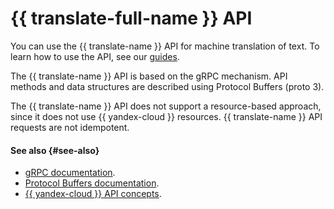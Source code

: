 # {{ translate-full-name }} API

You can use the {{ translate-name }} API for machine translation of text. To learn how to use the API, see our [guides](../operations/index.md).

The {{ translate-name }} API is based on the gRPC mechanism. API methods and data structures are described using Protocol Buffers (proto 3).

The {{ translate-name }} API does not support a resource-based approach, since it does not use {{ yandex-cloud }} resources. {{ translate-name }} API requests are not idempotent.

#### See also {#see-also}

* [gRPC documentation](https://grpc.io/docs/).
* [Protocol Buffers documentation](https://developers.google.com/protocol-buffers/docs/proto3).
* [{{ yandex-cloud }} API concepts](../../api-design-guide/concepts/general.md#resource-oriented-design).
